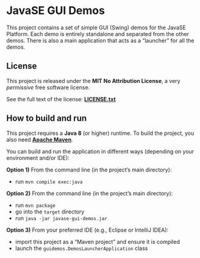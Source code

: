 # JavaSE GUI Demos

This project contains a set of simple GUI (Swing) demos for the JavaSE Platform. Each demo is entirely standalone and separated from the other demos. There is also a main application that acts as a “launcher” for all the demos.

## License

This project is released under the **MIT No Attribution License**, a very *permissive* free software license.

See the full text of the license: **[LICENSE.txt](LICENSE.txt)**

## How to build and run

This project requires a **Java 8** (or higher) runtime. To build the project, you also need [**Apache Maven**](https://maven.apache.org).

You can build and run the application in different ways (depending on your environment and/or IDE):

**Option 1)** From the command line (in the project’s main directory):

* run `mvn compile exec:java`

**Option 2)** From the command line (in the project’s main directory):

* run `mvn package`
* go into the `target` directory
* run `java -jar javase-gui-demos.jar`

**Option 3)** From your preferred IDE (e.g., Eclipse or IntelliJ IDEA):

* import this project as a “Maven project” and ensure it is compiled
* launch the `guidemos.DemosLauncherApplication` class
